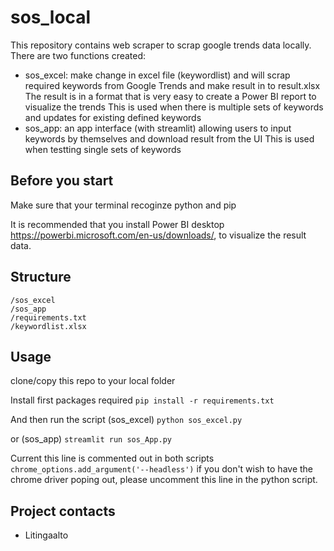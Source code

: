 # sos_local

This repository contains web scraper to scrap google trends data locally. There are two functions created:
- sos_excel: make change in excel file (keywordlist) and will scrap required keywords from Google Trends and make result in to result.xlsx
    The result is in a format that is very easy to create a Power BI report to visualize the trends
    This is used when there is multiple sets of keywords and updates for existing defined keywords
- sos_app: an app interface (with streamlit) allowing users to input keywords by themselves and download result from the UI
    This is used when testting single sets of keywords



## Before you start

Make sure that your terminal recoginze python and pip

It is recommended that you install Power BI desktop https://powerbi.microsoft.com/en-us/downloads/, to visualize the result data.


## Structure

```
/sos_excel
/sos_app
/requirements.txt
/keywordlist.xlsx
```

## Usage
clone/copy this repo to your local folder

Install first packages required
```pip install -r requirements.txt```

And then run the script (sos_excel)
```python sos_excel.py```

or (sos_app)
```streamlit run sos_App.py```


Current this line is commented out in both scripts
```chrome_options.add_argument('--headless')```
if you don't wish to have the chrome driver poping out, please uncomment this line in the python script.


## Project contacts

* Litingaalto

